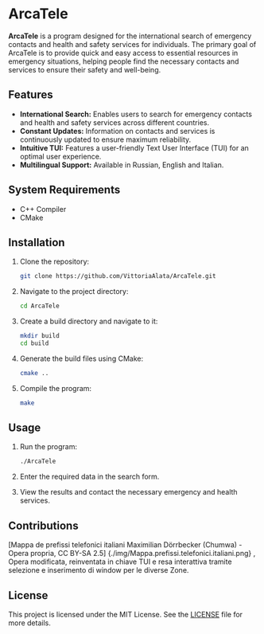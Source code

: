 # ArcaTele

**ArcaTele** is a program designed for the international search of emergency contacts and health and safety services for individuals. The primary goal of ArcaTele is to provide quick and easy access to essential resources in emergency situations, helping people find the necessary contacts and services to ensure their safety and well-being.

## Features

- **International Search:** Enables users to search for emergency contacts and health and safety services across different countries.
- **Constant Updates:** Information on contacts and services is continuously updated to ensure maximum reliability.
- **Intuitive TUI:** Features a user-friendly Text User Interface (TUI) for an optimal user experience.
- **Multilingual Support:** Available in Russian, English and Italian.

## System Requirements

- C++ Compiler
- CMake

## Installation

1. Clone the repository:

    ```bash
    git clone https://github.com/VittoriaAlata/ArcaTele.git
    ```

2. Navigate to the project directory:

    ```bash
    cd ArcaTele
    ```

3. Create a build directory and navigate to it:

    ```bash
    mkdir build
    cd build
    ```

4. Generate the build files using CMake:

    ```bash
    cmake ..
    ```

5. Compile the program:

    ```bash
    make
    ```

## Usage

1. Run the program:

    ```bash
    ./ArcaTele
    ```

2. Enter the required data in the search form.
3. View the results and contact the necessary emergency and health services.

## Contributions

[Mappa de prefissi telefonici italiani Maximilian Dörrbecker (Chumwa) - Opera propria, CC BY-SA 2.5] {./img/Mappa.prefissi.telefonici.italiani.png}
,
Opera modificata, reinventata in chiave TUI e resa interattiva tramite selezione e inserimento di window per le diverse Zone.

## License

This project is licensed under the MIT License. See the [LICENSE](LICENSE.txt) file for more details.
